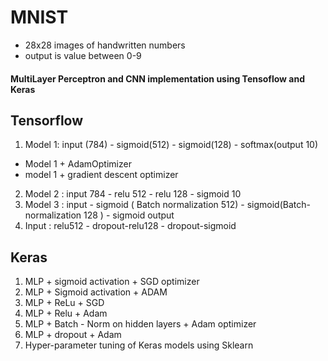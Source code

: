 # MNIST
- 28x28 images of handwritten numbers
- output is value between 0-9 

#### MultiLayer Perceptron and CNN implementation using Tensoflow and Keras

 
## Tensorflow
1. Model 1: input (784) - sigmoid(512) - sigmoid(128) - softmax(output 10)
  - Model 1 + AdamOptimizer
  - model 1 + gradient descent optimizer
2. Model 2 : input 784 - relu 512 - relu 128 - sigmoid 10
3. Model 3 : input - sigmoid ( Batch normalization 512) - sigmoid(Batch-normalization 128 ) - sigmoid output
4. Input : relu512 - dropout-relu128 - dropout-sigmoid


## Keras

1. MLP + sigmoid activation + SGD optimizer 
2. MLP + Sigmoid activation + ADAM
3. MLP + ReLu + SGD
4. MLP + Relu + Adam
5. MLP + Batch - Norm on hidden layers + Adam optimizer
6. MLP + dropout + Adam
7. Hyper-parameter tuning of Keras models using Sklearn
